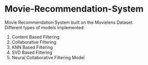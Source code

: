 # Movie-Recommendation-System

Movie Recommendation System built on the Movielens Dataset.<br>
Different types of models implemented:
1. Content Based Filtering
2. Collaborative Filtering
3. KNN Based Filtering
4. SVD Based Filtering
5. Neural Collaborative Filtering Model
